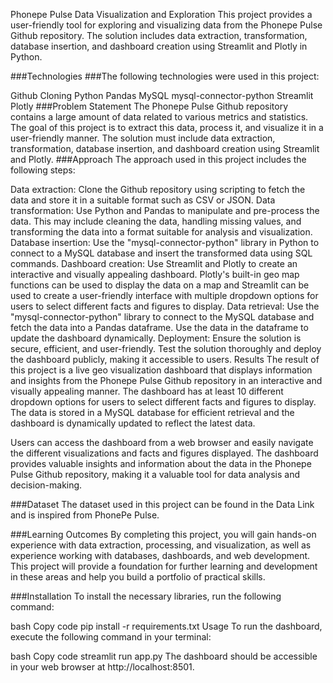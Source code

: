 Phonepe Pulse Data Visualization and Exploration
This project provides a user-friendly tool for exploring and visualizing data from the Phonepe Pulse Github repository. The solution includes data extraction, transformation, database insertion, and dashboard creation using Streamlit and Plotly in Python.

###Technologies ###The following technologies were used in this project:

Github Cloning
Python
Pandas
MySQL
mysql-connector-python
Streamlit
Plotly ###Problem Statement The Phonepe Pulse Github repository contains a large amount of data related to various metrics and statistics. The goal of this project is to extract this data, process it, and visualize it in a user-friendly manner. The solution must include data extraction, transformation, database insertion, and dashboard creation using Streamlit and Plotly.
###Approach The approach used in this project includes the following steps:

Data extraction: Clone the Github repository using scripting to fetch the data and store it in a suitable format such as CSV or JSON. Data transformation: Use Python and Pandas to manipulate and pre-process the data. This may include cleaning the data, handling missing values, and transforming the data into a format suitable for analysis and visualization. Database insertion: Use the "mysql-connector-python" library in Python to connect to a MySQL database and insert the transformed data using SQL commands. Dashboard creation: Use Streamlit and Plotly to create an interactive and visually appealing dashboard. Plotly's built-in geo map functions can be used to display the data on a map and Streamlit can be used to create a user-friendly interface with multiple dropdown options for users to select different facts and figures to display. Data retrieval: Use the "mysql-connector-python" library to connect to the MySQL database and fetch the data into a Pandas dataframe. Use the data in the dataframe to update the dashboard dynamically. Deployment: Ensure the solution is secure, efficient, and user-friendly. Test the solution thoroughly and deploy the dashboard publicly, making it accessible to users. Results The result of this project is a live geo visualization dashboard that displays information and insights from the Phonepe Pulse Github repository in an interactive and visually appealing manner. The dashboard has at least 10 different dropdown options for users to select different facts and figures to display. The data is stored in a MySQL database for efficient retrieval and the dashboard is dynamically updated to reflect the latest data.

Users can access the dashboard from a web browser and easily navigate the different visualizations and facts and figures displayed. The dashboard provides valuable insights and information about the data in the Phonepe Pulse Github repository, making it a valuable tool for data analysis and decision-making.

###Dataset The dataset used in this project can be found in the Data Link and is inspired from PhonePe Pulse.

###Learning Outcomes By completing this project, you will gain hands-on experience with data extraction, processing, and visualization, as well as experience working with databases, dashboards, and web development. This project will provide a foundation for further learning and development in these areas and help you build a portfolio of practical skills.

###Installation To install the necessary libraries, run the following command:

bash Copy code pip install -r requirements.txt Usage To run the dashboard, execute the following command in your terminal:

bash Copy code streamlit run app.py The dashboard should be accessible in your web browser at http://localhost:8501.
